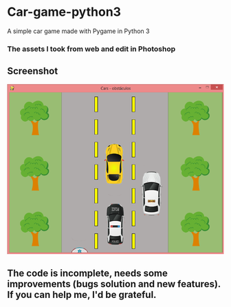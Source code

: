 # Car-game-python3
A simple car game made with Pygame in Python 3

### The assets I took from web and edit in Photoshop

## Screenshot
![screenshot](https://github.com/LeonMarqs/car-game-python3/blob/master/screenshot-car.png)

## The code is incomplete, needs some improvements (bugs solution and new features). If you can help me, I'd be grateful.
